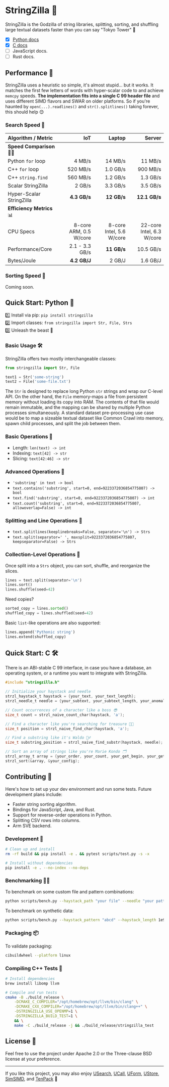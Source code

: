 # StringZilla 🦖

StringZilla is the Godzilla of string libraries, splitting, sorting, and shuffling large textual datasets faster than you can say "Tokyo Tower" 🗼

- [x] [Python docs](#quick-start-python-🐍)
- [x] [C docs](#quick-start-c-🛠️🔥)
- [ ] JavaScript docs.
- [ ] Rust docs.

## Performance 🚀

StringZilla uses a heuristic so simple, it's almost stupid... but it works.
It matches the first few letters of words with hyper-scalar code to and achieve `memcpy` speeds.
__The implementation fits into a single C 99 header file__ and uses different SIMD flavors and SWAR on older platforms.
So if you're haunted by `open(...).readlines()` and `str().splitlines()` taking forever, this should help 😊

### Search Speed 🏁

| Algorithm / Metric       |                    IoT |                   Laptop |                    Server |
| :----------------------- | ---------------------: | -----------------------: | ------------------------: |
| **Speed Comparison** 🐢🐇  |                        |                          |                           |
| Python `for` loop        |                 4 MB/s |                  14 MB/s |                   11 MB/s |
| C++ `for` loop           |               520 MB/s |                 1.0 GB/s |                  900 MB/s |
| C++ `string.find`        |               560 MB/s |                 1.2 GB/s |                  1.3 GB/s |
| Scalar StringZilla       |                 2 GB/s |                 3.3 GB/s |                  3.5 GB/s |
| Hyper-Scalar StringZilla |           **4.3 GB/s** |              **12 GB/s** |             **12.1 GB/s** |
| **Efficiency Metrics** 📊 |                        |                          |                           |
| CPU Specs                | 8-core ARM, 0.5 W/core | 8-core Intel, 5.6 W/core | 22-core Intel, 6.3 W/core |
| Performance/Core         |         2.1 - 3.3 GB/s |              **11 GB/s** |                 10.5 GB/s |
| Bytes/Joule              |           **4.2 GB/J** |                   2 GB/J |                  1.6 GB/J |

### Sorting Speed 🏁

Coming soon.

## Quick Start: Python 🐍

1️⃣ Install via pip: `pip install stringzilla`  
2️⃣ Import classes: `from stringzilla import Str, File, Strs`  
3️⃣ Unleash the beast 🎉

### Basic Usage 🛠️

StringZilla offers two mostly interchangeable classes:

```python
from stringzilla import Str, File

text1 = Str('some-string')
text2 = File('some-file.txt')
```

The `Str` is designed to replace long Python `str` strings and wrap our C-level API.
On the other hand, the `File` memory-maps a file from persistent memory without loading its copy into RAM.
The contents of that file would remain immutable, and the mapping can be shared by multiple Python processes simultaneously.
A standard dataset pre-processing use case would be to map a sizeable textual dataset like Common Crawl into memory, spawn child processes, and split the job between them.

### Basic Operations 📏

- Length: `len(text) -> int`
- Indexing: `text[42] -> str`
- Slicing: `text[42:46] -> str`

### Advanced Operations 🧠

- `'substring' in text -> bool`
- `text.contains('substring', start=0, end=9223372036854775807) -> bool`
- `text.find('substring', start=0, end=9223372036854775807) -> int`
- `text.count('substring', start=0, end=9223372036854775807, allowoverlap=False) -> int`

### Splitting and Line Operations 🍕

- `text.splitlines(keeplinebreaks=False, separator='\n') -> Strs`
- `text.split(separator=' ', maxsplit=9223372036854775807, keepseparator=False) -> Strs`

### Collection-Level Operations 🎲

Once split into a `Strs` object, you can sort, shuffle, and reorganize the slices.

```python
lines = text.split(separator='\n')
lines.sort()
lines.shuffle(seed=42)
```

Need copies?

```python
sorted_copy = lines.sorted()
shuffled_copy = lines.shuffled(seed=42)
```

Basic `list`-like operations are also supported:

```python
lines.append('Pythonic string')
lines.extend(shuffled_copy)
```

## Quick Start: C 🛠️

There is an ABI-stable C 99 interface, in case you have a database, an operating system, or a runtime you want to integrate with StringZilla.

```c
#include "stringzilla.h"

// Initialize your haystack and needle
strzl_haystack_t haystack = {your_text, your_text_length};
strzl_needle_t needle = {your_subtext, your_subtext_length, your_anomaly_offset};

// Count occurrences of a character like a boss 😎
size_t count = strzl_naive_count_char(haystack, 'a');

// Find a character like you're searching for treasure 🏴‍☠️
size_t position = strzl_naive_find_char(haystack, 'a');

// Find a substring like it's Waldo 🕵️‍♂️
size_t substring_position = strzl_naive_find_substr(haystack, needle);

// Sort an array of strings like you're Marie Kondo 🗂️
strzl_array_t array = {your_order, your_count, your_get_begin, your_get_length, your_handle};
strzl_sort(&array, &your_config);
```

## Contributing 👾

Here's how to set up your dev environment and run some tests.
Future development plans include:

- Faster string sorting algorithm.
- Bindings for JavaScript, Java, and Rust.
- Support for reverse-order operations in Python.
- Splitting CSV rows into columns.
- Arm SVE backend.

### Development 📜

```sh
# Clean up and install
rm -rf build && pip install -e . && pytest scripts/test.py -s -x

# Install without dependencies
pip install -e . --no-index --no-deps
```

### Benchmarking 🏋️‍♂️

To benchmark on some custom file and pattern combinations:

```sh
python scripts/bench.py --haystack_path "your file" --needle "your pattern"
```

To benchmark on synthetic data:

```sh
python scripts/bench.py --haystack_pattern "abcd" --haystack_length 1e9 --needle "abce"
```

### Packaging 📦

To validate packaging:

```sh
cibuildwheel --platform linux
```

### Compiling C++ Tests 🧪

```sh
# Install dependencies
brew install libomp llvm

# Compile and run tests
cmake -B ./build_release \
    -DCMAKE_C_COMPILER="/opt/homebrew/opt/llvm/bin/clang" \
    -DCMAKE_CXX_COMPILER="/opt/homebrew/opt/llvm/bin/clang++" \
    -DSTRINGZILLA_USE_OPENMP=1 \
    -DSTRINGZILLA_BUILD_TEST=1 \
    && \
    make -C ./build_release -j && ./build_release/stringzilla_test
```

## License 📜

Feel free to use the project under Apache 2.0 or the Three-clause BSD license at your preference.

---

If you like this project, you may also enjoy [USearch][usearch], [UCall][ucall], [UForm][uform], [UStore][ustore], [SimSIMD][simsimd], and [TenPack][tenpack] 🤗

[usearch]: https://github.com/unum-cloud/usearch
[ucall]: https://github.com/unum-cloud/ucall
[uform]: https://github.com/unum-cloud/uform
[ustore]: https://github.com/unum-cloud/ustore
[simsimd]: https://github.com/ashvardanian/simsimd
[tenpack]: https://github.com/ashvardanian/tenpack
